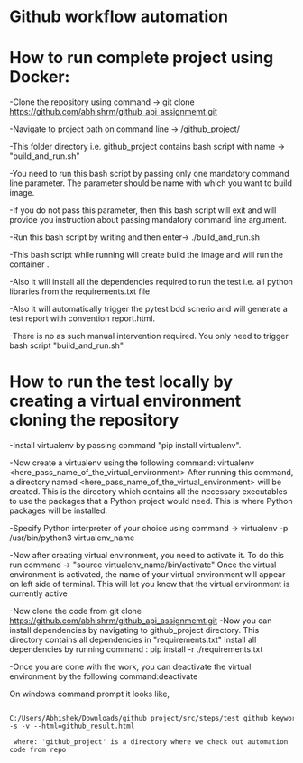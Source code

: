 # Github workflow automation

# How to run complete project using Docker:

-Clone the repository using command -> git clone https://github.com/abhishrm/github_api_assignmemt.git

-Navigate to project path on command line -> /github_project/

-This folder directory  i.e. github_project contains bash script with name -> "build_and_run.sh"

-You need to run this bash script by passing only one mandatory command line parameter. The parameter should be name with which you want to build image.

-If you do not pass this parameter, then this bash script will exit and will provide you instruction about passing mandatory command line argument.

-Run this bash script by writing and then enter-> ./build_and_run.sh

-This bash script while running will create build the image and will run the container .

-Also it will install all the dependencies required to run the test i.e. all python libraries from the requirements.txt file.

-Also it will automatically trigger the pytest bdd scnerio and will generate a test report with convention report.html.

-There is no as such manual intervention required. You only need to trigger bash script "build_and_run.sh"


# How to run the test locally by creating a virtual environment cloning the repository

-Install virtualenv by passing command "pip install virtualenv".

-Now create a virtualenv using the following command: virtualenv <here_pass_name_of_the_virtual_environment>
 After running this command, a directory named <here_pass_name_of_the_virtual_environment> will be created. This is the directory which contains all the necessary executables to use the packages that a Python project would need. This is where Python packages will be installed.

-Specify Python interpreter of your choice using command -> virtualenv -p /usr/bin/python3 virtualenv_name

-Now after creating virtual environment, you need to activate it.
 To do this run command -> "source virtualenv_name/bin/activate"
 Once the virtual environment is activated, the name of your virtual environment will appear on left side of terminal. This will let you know that the virtual environment is currently active

-Now clone the code from git clone https://github.com/abhishrm/github_api_assignmemt.git
-Now you can install dependencies by navigating to github_project directory.
 This directory contains all dependencies in "requirements.txt"
 Install all dependencies by running command : pip install -r ./requirements.txt

-Once you are done with the work, you can deactivate the virtual environment by the following command:deactivate

On windows command prompt it looks like,

     C:/Users/Abhishek/Downloads/github_project/src/steps/test_github_keyword_file.py -s -v --html=github_result.html

     where: 'github_project' is a directory where we check out automation code from repo
